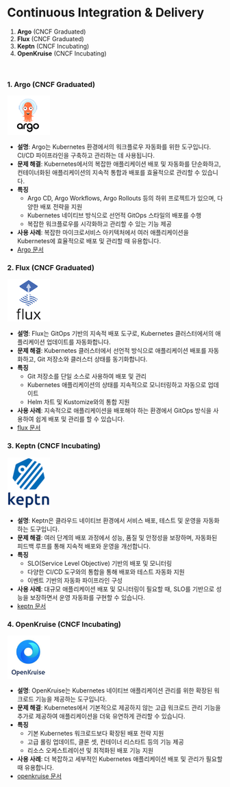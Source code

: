 # Continuous Integration & Delivery
1. **Argo** (CNCF Graduated)
2. **Flux** (CNCF Graduated)
3. **Keptn** (CNCF Incubating)
4. **OpenKruise** (CNCF Incubating)
<br>


### 1. **Argo** (CNCF Graduated)  
<img src="./image/image.png" alt="Helm" width="100"/>  

   - **설명**: Argo는 Kubernetes 환경에서의 워크플로우 자동화를 위한 도구입니다. CI/CD 파이프라인을 구축하고 관리하는 데 사용됩니다.  
   - **문제 해결**: Kubernetes에서의 복잡한 애플리케이션 배포 및 자동화를 단순화하고, 컨테이너화된 애플리케이션의 지속적 통합과 배포를 효율적으로 관리할 수 있습니다.  
   - **특징**  
     - Argo CD, Argo Workflows, Argo Rollouts 등의 하위 프로젝트가 있으며, 다양한 배포 전략을 지원  
     - Kubernetes 네이티브 방식으로 선언적 GitOps 스타일의 배포를 수행  
     - 복잡한 워크플로우를 시각화하고 관리할 수 있는 기능 제공  
   - **사용 사례**: 복잡한 마이크로서비스 아키텍처에서 여러 애플리케이션을 Kubernetes에 효율적으로 배포 및 관리할 때 유용합니다.  
   - [Argo 문서](https://argo-workflows.readthedocs.io/en/latest/)  

### 2. **Flux** (CNCF Graduated)  
<img src="./image/image-1.png" alt="Helm" width="100"/>  

   - **설명**: Flux는 GitOps 기반의 지속적 배포 도구로, Kubernetes 클러스터에서의 애플리케이션 업데이트를 자동화합니다.  
   - **문제 해결**: Kubernetes 클러스터에서 선언적 방식으로 애플리케이션 배포를 자동화하고, Git 저장소와 클러스터 상태를 동기화합니다.  
   - **특징**  
     - Git 저장소를 단일 소스로 사용하여 배포 및 관리  
     - Kubernetes 애플리케이션의 상태를 지속적으로 모니터링하고 자동으로 업데이트  
     - Helm 차트 및 Kustomize와의 통합 지원  
   - **사용 사례**: 지속적으로 애플리케이션을 배포해야 하는 환경에서 GitOps 방식을 사용하여 쉽게 배포 및 관리를 할 수 있습니다.  
   - [flux 문서](https://fluxcd.io/flux/)  

### 3. **Keptn** (CNCF Incubating)  
<img src="./image/image-2.png" alt="Helm" width="100"/>  

   - **설명**: Keptn은 클라우드 네이티브 환경에서 서비스 배포, 테스트 및 운영을 자동화하는 도구입니다.  
   - **문제 해결**: 여러 단계의 배포 과정에서 성능, 품질 및 안정성을 보장하며, 자동화된 피드백 루프를 통해 지속적 배포와 운영을 개선합니다.  
   - **특징**  
     - SLO(Service Level Objective) 기반의 배포 및 모니터링  
     - 다양한 CI/CD 도구와의 통합을 통해 배포와 테스트 자동화 지원  
     - 이벤트 기반의 자동화 파이프라인 구성  
   - **사용 사례**: 대규모 애플리케이션 배포 및 모니터링이 필요할 때, SLO를 기반으로 성능을 보장하면서 운영 자동화를 구현할 수 있습니다.  
   - [keptn 문서](https://keptn.sh/stable/docs/)  

   ### 4. **OpenKruise** (CNCF Incubating)  
<img src="./image/image-3.png" alt="Helm" width="100"/>  

   - **설명**: OpenKruise는 Kubernetes 네이티브 애플리케이션 관리를 위한 확장된 워크로드 기능을 제공하는 도구입니다.  
   - **문제 해결**: Kubernetes에서 기본적으로 제공하지 않는 고급 워크로드 관리 기능을 추가로 제공하여 애플리케이션을 더욱 유연하게 관리할 수 있습니다.  
   - **특징**  
     - 기본 Kubernetes 워크로드보다 확장된 배포 전략 지원  
     - 고급 롤링 업데이트, 클론 셋, 컨테이너 리스타트 등의 기능 제공  
     - 리소스 오케스트레이션 및 최적화된 배포 기능 지원  
   - **사용 사례**: 더 복잡하고 세부적인 Kubernetes 애플리케이션 배포 및 관리가 필요할 때 유용합니다.  
   - [openkruise 문서](https://openkruise.io/)  